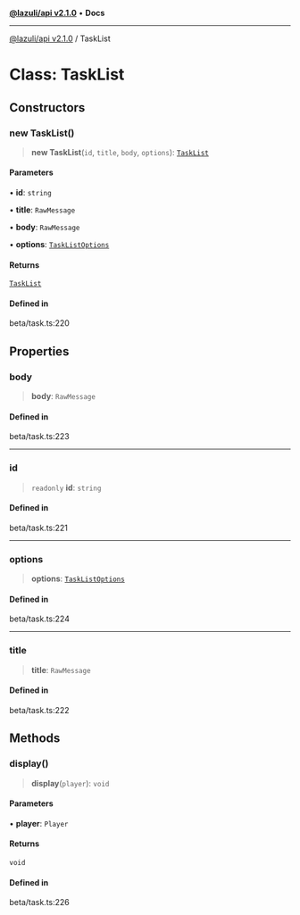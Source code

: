 [**@lazuli/api v2.1.0**](../README.md) • **Docs**

***

[@lazuli/api v2.1.0](../globals.md) / TaskList

# Class: TaskList

## Constructors

### new TaskList()

> **new TaskList**(`id`, `title`, `body`, `options`): [`TaskList`](TaskList.md)

#### Parameters

• **id**: `string`

• **title**: `RawMessage`

• **body**: `RawMessage`

• **options**: [`TaskListOptions`](../interfaces/TaskListOptions.md)

#### Returns

[`TaskList`](TaskList.md)

#### Defined in

beta/task.ts:220

## Properties

### body

> **body**: `RawMessage`

#### Defined in

beta/task.ts:223

***

### id

> `readonly` **id**: `string`

#### Defined in

beta/task.ts:221

***

### options

> **options**: [`TaskListOptions`](../interfaces/TaskListOptions.md)

#### Defined in

beta/task.ts:224

***

### title

> **title**: `RawMessage`

#### Defined in

beta/task.ts:222

## Methods

### display()

> **display**(`player`): `void`

#### Parameters

• **player**: `Player`

#### Returns

`void`

#### Defined in

beta/task.ts:226
